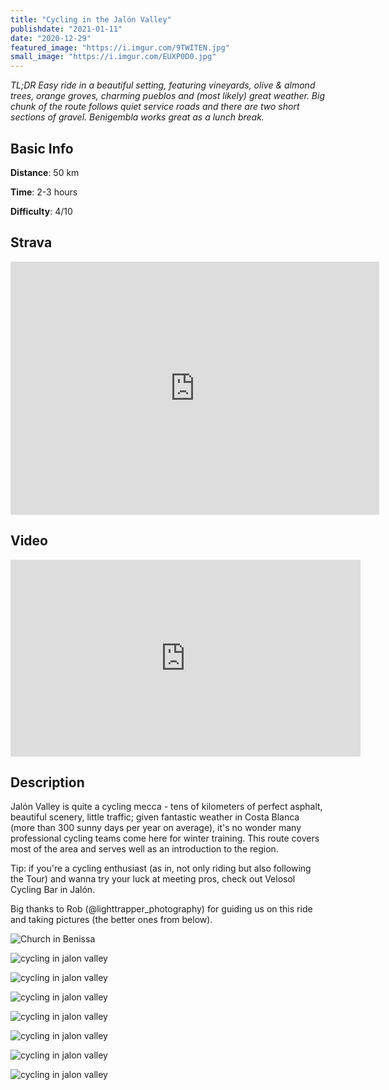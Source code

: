 ```yaml
---
title: "Cycling in the Jalón Valley"
publishdate: "2021-01-11"
date: "2020-12-29"
featured_image: "https://i.imgur.com/9TWITEN.jpg"
small_image: "https://i.imgur.com/EUXP0D0.jpg"
---
```


*TL;DR Easy ride in a beautiful setting, featuring vineyards, olive & almond trees, orange groves, charming pueblos and (most likely) great weather. Big chunk of the route follows quiet service roads and there are two short sections of gravel. Benigembla works great as a lunch break.*

## Basic Info

**Distance**: 50 km

**Time**: 2-3 hours

**Difficulty**: 4/10

## Strava

<div class="strava-container">
<iframe height='405' width='590' frameborder='0' allowtransparency='true' scrolling='yes' src='https://www.strava.com/activities/4535503858/embed/8a0f087c605f571564b66ec7565a92db43c36d82'></iframe>
</div>

## Video

<div class="youtube-container">
<iframe width="560" height="315" src="https://www.youtube.com/embed/Ckuke_o3ORU" frameborder="0" allow="accelerometer; autoplay; clipboard-write; encrypted-media; gyroscope; picture-in-picture" allowfullscreen></iframe>
</div>

## Description

Jalón Valley is quite a cycling mecca - tens of kilometers of perfect asphalt, beautiful scenery, little traffic; given fantastic weather in Costa Blanca (more than 300 sunny days per year on average), it's no wonder many professional cycling teams come here for winter training. This route covers most of the area and serves well as an introduction to the region.

Tip: if you're a cycling enthusiast (as in, not only riding but also following the Tour) and wanna try your luck at meeting pros, check out Velosol Cycling Bar in Jalón.

Big thanks to Rob (@lighttrapper_photography) for guiding us on this ride and taking pictures (the better ones from below).

![Church in Benissa](https://i.imgur.com/elR3yA2.jpg)

![cycling in jalon valley](https://i.imgur.com/qDTnZXm.jpg)

![cycling in jalon valley](https://i.imgur.com/HTqWcQI.jpg)

![cycling in jalon valley](https://i.imgur.com/rdun2St.jpg)

![cycling in jalon valley](https://i.imgur.com/NIvfxjH.jpg)

![cycling in jalon valley](https://i.imgur.com/WQw4uTb.jpgg)

![cycling in jalon valley](https://i.imgur.com/XCUbeUK.jpg)

![cycling in jalon valley](https://i.imgur.com/JgatEnS.jpg)